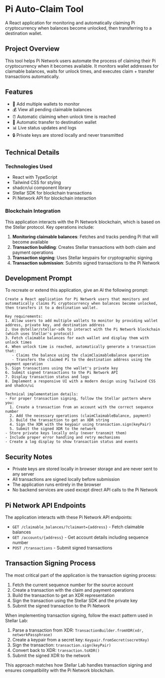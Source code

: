
# Pi Auto-Claim Tool

A React application for monitoring and automatically claiming Pi cryptocurrency when balances become unlocked, then transferring to a destination wallet.

## Project Overview

This tool helps Pi Network users automate the process of claiming their Pi cryptocurrency when it becomes available. It monitors wallet addresses for claimable balances, waits for unlock times, and executes claim + transfer transactions automatically.

## Features

- 🔐 Add multiple wallets to monitor
- 💰 View all pending claimable balances
- ⏰ Automatic claiming when unlock time is reached
- 🔄 Automatic transfer to destination wallet
- 📊 Live status updates and logs
- 🔒 Private keys are stored locally and never transmitted

## Technical Details

### Technologies Used

- React with TypeScript
- Tailwind CSS for styling
- shadcn/ui component library
- Stellar SDK for blockchain transactions
- Pi Network API for blockchain interaction

### Blockchain Integration

This application interacts with the Pi Network blockchain, which is based on the Stellar protocol. Key operations include:

1. **Monitoring claimable balances**: Fetches and tracks pending Pi that will become available
2. **Transaction building**: Creates Stellar transactions with both claim and payment operations
3. **Transaction signing**: Uses Stellar keypairs for cryptographic signing
4. **Transaction submission**: Submits signed transactions to the Pi Network

## Development Prompt

To recreate or extend this application, give an AI the following prompt:

```
Create a React application for Pi Network users that monitors and automatically claims Pi cryptocurrency when balances become unlocked, then transfers it to a destination wallet.

Key requirements:
1. Allow users to add multiple wallets to monitor by providing wallet address, private key, and destination address
2. Use @stellar/stellar-sdk to interact with the Pi Network blockchain (which uses Stellar's protocol)
3. Fetch claimable balances for each wallet and display them with unlock times
4. When unlock time is reached, automatically generate a transaction that:
   - Claims the balance using the claimClaimableBalance operation
   - Transfers the claimed Pi to the destination address using the payment operation
5. Sign transactions using the wallet's private key
6. Submit signed transactions to the Pi Network API
7. Display transaction status and logs
8. Implement a responsive UI with a modern design using Tailwind CSS and shadcn/ui

Technical implementation details:
- For proper transaction signing, follow the Stellar pattern where you:
  1. Create a transaction from an account with the correct sequence number
  2. Add the necessary operations (claimClaimableBalance, payment)
  3. Build the transaction to get an XDR string
  4. Sign the XDR with the keypair using transaction.sign(keyPair)
  5. Submit the signed XDR to the network
- Store private keys locally only (never transmit them)
- Include proper error handling and retry mechanisms
- Create a log display to show transaction status and events
```

## Security Notes

- Private keys are stored locally in browser storage and are never sent to any server
- All transactions are signed locally before submission
- The application runs entirely in the browser
- No backend services are used except direct API calls to the Pi Network

## Pi Network API Endpoints

The application interacts with these Pi Network API endpoints:

- `GET /claimable_balances/?claimant={address}` - Fetch claimable balances
- `GET /accounts/{address}` - Get account details including sequence number
- `POST /transactions` - Submit signed transactions

## Transaction Signing Process

The most critical part of the application is the transaction signing process:

1. Fetch the current sequence number for the source account
2. Create a transaction with the claim and payment operations
3. Build the transaction to get an XDR representation
4. Sign the transaction using the Stellar SDK and the private key
5. Submit the signed transaction to the Pi Network

When implementing transaction signing, follow the exact pattern used in Stellar Lab:
1. Parse a transaction from XDR: `TransactionBuilder.fromXDR(xdr, networkPassphrase)`
2. Create a keypair from a secret key: `Keypair.fromSecret(secretKey)`
3. Sign the transaction: `transaction.sign(keyPair)`
4. Convert back to XDR: `transaction.toXDR()`
5. Submit the signed XDR to the network

This approach matches how Stellar Lab handles transaction signing and ensures compatibility with the Pi Network blockchain.
